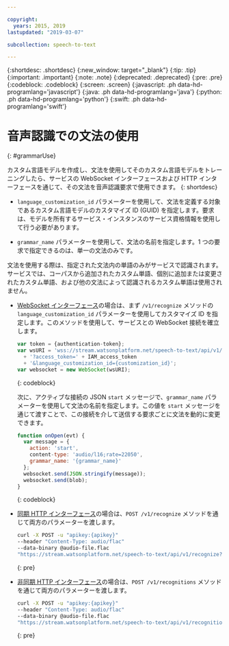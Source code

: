 ```yaml
---

copyright:
  years: 2015, 2019
lastupdated: "2019-03-07"

subcollection: speech-to-text

---
```


{:shortdesc: .shortdesc}
{:new_window: target="_blank"}
{:tip: .tip}
{:important: .important}
{:note: .note}
{:deprecated: .deprecated}
{:pre: .pre}
{:codeblock: .codeblock}
{:screen: .screen}
{:javascript: .ph data-hd-programlang='javascript'}
{:java: .ph data-hd-programlang='java'}
{:python: .ph data-hd-programlang='python'}
{:swift: .ph data-hd-programlang='swift'}

# 音声認識での文法の使用
{: #grammarUse}

カスタム言語モデルを作成し、文法を使用してそのカスタム言語モデルをトレーニングしたら、サービスの WebSocket インターフェースおよび HTTP インターフェースを通じて、その文法を音声認識要求で使用できます。
{: shortdesc}

-   `language_customization_id` パラメーターを使用して、文法を定義する対象であるカスタム言語モデルのカスタマイズ ID (GUID) を指定します。要求は、モデルを所有するサービス・インスタンスのサービス資格情報を使用して行う必要があります。

-   `grammar_name` パラメーターを使用して、文法の名前を指定します。1 つの要求で指定できるのは、単一の文法のみです。

文法を使用する際は、指定された文法内の単語のみがサービスで認識されます。サービスでは、コーパスから追加されたカスタム単語、個別に追加または変更されたカスタム単語、および他の文法によって認識されるカスタム単語は使用されません。

-   [WebSocket インターフェース](/docs/services/speech-to-text/websockets.html)の場合は、まず `/v1/recognize` メソッドの `language_customization_id` パラメーターを使用してカスタマイズ ID を指定します。このメソッドを使用して、サービスとの WebSocket 接続を確立します。

    ```javascript
    var token = {authentication-token};
    var wsURI = 'wss://stream.watsonplatform.net/speech-to-text/api/v1/recognize'
      + '?access_token=' + IAM_access_token
      + '&language_customization_id={customization_id}';
    var websocket = new WebSocket(wsURI);
    ```
    {: codeblock}

    次に、アクティブな接続の JSON `start` メッセージで、`grammar_name` パラメーターを使用して文法の名前を指定します。この値を `start` メッセージを通じて渡すことで、この接続を介して送信する要求ごとに文法を動的に変更できます。

    ```javascript
    function onOpen(evt) {
      var message = {
        action: 'start',
        content-type: 'audio/l16;rate=22050',
        grammar_name: '{grammar_name}'
      };
      websocket.send(JSON.stringify(message));
      websocket.send(blob);
    }
    ```
    {: codeblock}
-   [同期 HTTP インターフェース](/docs/services/speech-to-text/http.html)の場合は、`POST /v1/recognize` メソッドを通じて両方のパラメーターを渡します。

    ```bash
    curl -X POST -u "apikey:{apikey}"
    --header "Content-Type: audio/flac"
    --data-binary @audio-file.flac
    "https://stream.watsonplatform.net/speech-to-text/api/v1/recognize?language_customization_id={customization_id}&grammar_name={grammar_name}"
    ```
    {: pre}
-   [非同期 HTTP インターフェース](/docs/services/speech-to-text/async.html)の場合は、`POST /v1/recognitions` メソッドを通じて両方のパラメーターを渡します。

    ```bash
    curl -X POST -u "apikey:{apikey}"
    --header "Content-Type: audio/flac"
    --data-binary @audio-file.flac
    "https://stream.watsonplatform.net/speech-to-text/api/v1/recognitions?language_customization_id={customization_id}&grammar_name={grammar_name}"
    ```
    {: pre}
